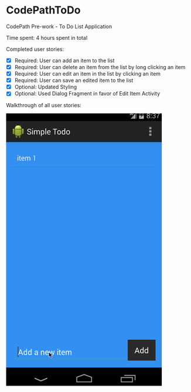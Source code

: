 # CodePathToDo

CodePath Pre-work - To Do List Application

Time spent: 4 hours spent in total

Completed user stories:

* [x] Required: User can add an item to the list
* [x] Required: User can delete an item from the list by long clicking an item
* [x] Required: User can edit an item in the list by clicking an item
* [x] Required: User can save an edited item to the list
* [x] Optional: Updated Styling
* [x] Optional: Used Dialog Fragment in favor of Edit Item Activity

Walkthrough of all user stories:

![Video Walkthrough](additionalFeatureDemo.gif)
